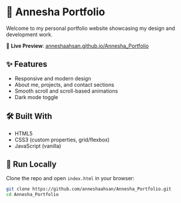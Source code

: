 # 🌟 Annesha Portfolio

Welcome to my personal portfolio website showcasing my design and development work.

🔗 **Live Preview**: [anneshaahsan.github.io/Annesha_Portfolio](https://anneshaahsan.github.io/Annesha_Portfolio/)

## ✨ Features

- Responsive and modern design
- About me, projects, and contact sections
- Smooth scroll and scroll-based animations
- Dark mode toggle

## 🛠️ Built With

- HTML5
- CSS3 (custom properties, grid/flexbox)
- JavaScript (vanilla)

## 🚀 Run Locally

Clone the repo and open `index.html` in your browser:

```bash
git clone https://github.com/anneshaahsan/Annesha_Portfolio.git
cd Annesha_Portfolio
